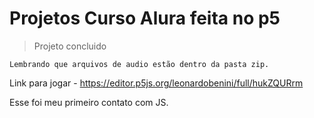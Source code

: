 <h1> Projetos Curso Alura feita no p5</h1>

> Projeto concluido

```
Lembrando que arquivos de audio estão dentro da pasta zip.
```

Link para jogar - https://editor.p5js.org/leonardobenini/full/hukZQURrm

Esse foi meu primeiro contato com JS. 
